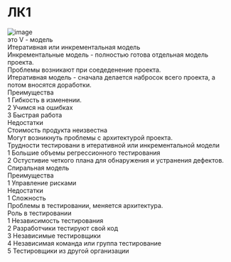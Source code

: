 # ЛК1
![image](https://user-images.githubusercontent.com/59621706/213662116-59d7933c-ef64-46e3-b41e-4357e3b15f2a.png)
<br> это V - модель
<br> Итеративная или инкрементальная модель
<br> Инкрементальные модель - полностью готова отдельная модель проекта.
<br> Проблемы возникают при соедеденение проекта.
<br> Итеративная модель - сначала делается набросок всего проекта, а потом вносятся доработки.
<br> Преимущества
<br> 1 Гибкость в изменении.
<br> 2 Учимся на ошибках
<br> 3 Быстрая работа
<br> Недостатки
<br> Стоимость продукта неизвестна
<br> Могут возникнуть проблемы с архитектурой проекта.
<br> Трудности тестировани в итеративной или инкрементальной модели
<br> 1 Большие объемы регрессионного тестирования
<br> 2 Остустивие четкого плана для обнаружения и устранения дефектов.
<br> Спиральная модель
<br> Преимущества
<br> 1 Управление рисками
<br> Недостатки
<br> 1 Сложность
<br> Проблемы в тестировании, меняется архитектура.
<br> Роль в тестировании
<br> 1 Независимость тестирования
<br> 2 Разработчики тестируют свой код
<br> 3 Независимые тестировщики
<br> 4 Независимая команда или группа тестирование
<br> 5 Тестировщики из другой организации
